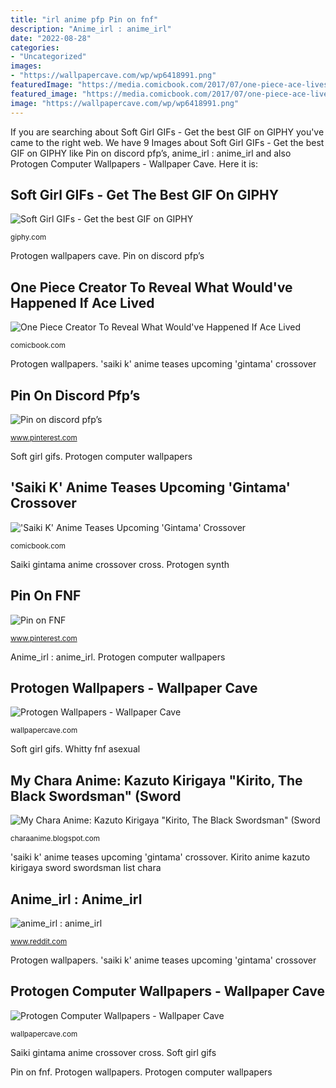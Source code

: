 ```yaml
---
title: "irl anime pfp Pin on fnf"
description: "Anime_irl : anime_irl"
date: "2022-08-28"
categories:
- "Uncategorized"
images:
- "https://wallpapercave.com/wp/wp6418991.png"
featuredImage: "https://media.comicbook.com/2017/07/one-piece-ace-lives-1006367-640x320.png"
featured_image: "https://media.comicbook.com/2017/07/one-piece-ace-lives-1006367-640x320.png"
image: "https://wallpapercave.com/wp/wp6418991.png"
---
```


If you are searching about Soft Girl GIFs - Get the best GIF on GIPHY you've came to the right web. We have 9 Images about Soft Girl GIFs - Get the best GIF on GIPHY like Pin on discord pfp’s, anime_irl : anime_irl and also Protogen Computer Wallpapers - Wallpaper Cave. Here it is:

## Soft Girl GIFs - Get The Best GIF On GIPHY

![Soft Girl GIFs - Get the best GIF on GIPHY](https://media.giphy.com/media/BoYXg1G0dX6F2/giphy.gif "Discord meyoco shuushuu")

<small>giphy.com</small>

Protogen wallpapers cave. Pin on discord pfp’s

## One Piece Creator To Reveal What Would&#039;ve Happened If Ace Lived

![One Piece Creator To Reveal What Would&#039;ve Happened If Ace Lived](https://media.comicbook.com/2017/07/one-piece-ace-lives-1006367-640x320.png "Piece ace death luffy haki conqueror anime background users sabo known manga logia fruit devil portgas lived animefocalpoint comicbook")

<small>comicbook.com</small>

Protogen wallpapers. &#039;saiki k&#039; anime teases upcoming &#039;gintama&#039; crossover

## Pin On Discord Pfp’s

![Pin on discord pfp’s](https://i.pinimg.com/736x/02/a3/2d/02a32d2021fe83cc5314439af207181b.jpg "Saiki gintama anime crossover cross")

<small>www.pinterest.com</small>

Soft girl gifs. Protogen computer wallpapers

## &#039;Saiki K&#039; Anime Teases Upcoming &#039;Gintama&#039; Crossover

![&#039;Saiki K&#039; Anime Teases Upcoming &#039;Gintama&#039; Crossover](https://media.comicbook.com/2017/12/cross-1065412-640x320.jpg "&#039;saiki k&#039; anime teases upcoming &#039;gintama&#039; crossover")

<small>comicbook.com</small>

Saiki gintama anime crossover cross. Protogen synth

## Pin On FNF

![Pin on FNF](https://i.pinimg.com/736x/90/fc/fe/90fcfe7868d7d58e3f0ce6def9da3b51.jpg "Protogen wallpapers cave")

<small>www.pinterest.com</small>

Anime_irl : anime_irl. Protogen computer wallpapers

## Protogen Wallpapers - Wallpaper Cave

![Protogen Wallpapers - Wallpaper Cave](https://wallpapercave.com/wp/wp5913461.png "Soft girl gifs")

<small>wallpapercave.com</small>

Soft girl gifs. Whitty fnf asexual

## My Chara Anime: Kazuto Kirigaya &quot;Kirito, The Black Swordsman&quot; (Sword

![My Chara Anime: Kazuto Kirigaya &quot;Kirito, The Black Swordsman&quot; (Sword](http://images5.fanpop.com/image/photos/31600000/Kirito-kirigaya-kazuto-kirito-31699186-1280-720.png "Anime_irl : anime_irl")

<small>charaanime.blogspot.com</small>

&#039;saiki k&#039; anime teases upcoming &#039;gintama&#039; crossover. Kirito anime kazuto kirigaya sword swordsman list chara

## Anime_irl : Anime_irl

![anime_irl : anime_irl](https://i.imgur.com/iFspdCZ.png "Discord meyoco shuushuu")

<small>www.reddit.com</small>

Protogen wallpapers. &#039;saiki k&#039; anime teases upcoming &#039;gintama&#039; crossover

## Protogen Computer Wallpapers - Wallpaper Cave

![Protogen Computer Wallpapers - Wallpaper Cave](https://wallpapercave.com/wp/wp6418991.png "Soft girl gifs")

<small>wallpapercave.com</small>

Saiki gintama anime crossover cross. Soft girl gifs

Pin on fnf. Protogen wallpapers. Protogen computer wallpapers
